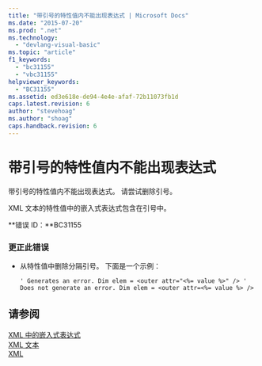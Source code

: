 ```yaml
---
title: "带引号的特性值内不能出现表达式 | Microsoft Docs"
ms.date: "2015-07-20"
ms.prod: ".net"
ms.technology: 
  - "devlang-visual-basic"
ms.topic: "article"
f1_keywords: 
  - "bc31155"
  - "vbc31155"
helpviewer_keywords: 
  - "BC31155"
ms.assetid: ed3e618e-de94-4e4e-afaf-72b11073fb1d
caps.latest.revision: 6
author: "stevehoag"
ms.author: "shoag"
caps.handback.revision: 6
---
```

# 带引号的特性值内不能出现表达式
带引号的特性值内不能出现表达式。 请尝试删除引号。  
  
 XML 文本的特性值中的嵌入式表达式包含在引号中。  
  
 **错误 ID：**BC31155  
  
### 更正此错误  
  
-   从特性值中删除分隔引号。 下面是一个示例：  
  
    ```vb#  
    ' Generates an error. Dim elem = <outer attr="<%= value %>" /> ' Does not generate an error. Dim elem = <outer attr=<%= value %> />  
    ```  
  
## 请参阅  
 [XML 中的嵌入式表达式](../../visual-basic/programming-guide/language-features/xml/embedded-expressions-in-xml.md)   
 [XML 文本](../../visual-basic/language-reference/xml-literals/index.md)   
 [XML](../../visual-basic/programming-guide/language-features/xml/index.md)
